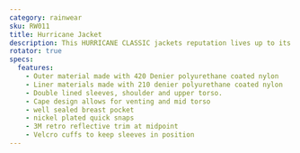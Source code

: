 ```yaml
---
category: rainwear
sku: RW011
title: Hurricane Jacket
description: This HURRICANE CLASSIC jackets reputation lives up to its name. The toughest product on the market with 420 Dienier Nylon outer shell and 210 Denier nylon shell, Both polyurethan coated. Lining and shell are sewn "coating to coating" to reduce abrasive damage to coating and improve lopngevity. The soft finish provides added comfort, inside and out.
rotator: true
specs:
  features:
    - Outer material made with 420 Denier polyurethane coated nylon
    - Liner materials made with 210 denier polyurethane coated nylon
    - Double lined sleeves, shoulder and upper torso.
    - Cape design allows for venting and mid torso
    - well sealed breast pocket
    - nickel plated quick snaps
    - 3M retro reflective trim at midpoint
    - Velcro cuffs to keep sleeves in position
---
```

